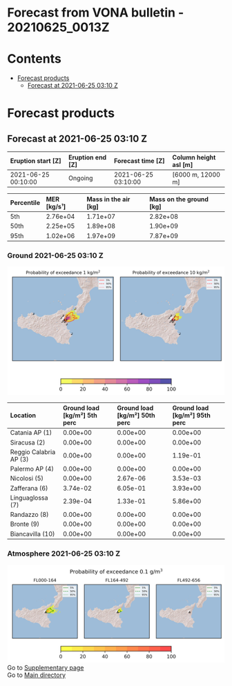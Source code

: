 
Forecast from VONA bulletin - 20210625_0013Z
============================================

Contents
========

* [Forecast products](#forecast-products)
	* [Forecast at 2021-06-25 03:10 Z](#forecast-at-2021-06-25-0310-z)

# Forecast products

## Forecast at 2021-06-25 03:10 Z
  

|Eruption start [Z]|Eruption end [Z]|Forecast time [Z]|Column height asl [m]|
| :--- | :--- | :--- | :--- |
|2021-06-25 00:10:00|Ongoing|2021-06-25 03:10:00|[6000 m, 12000 m]|
  
  

|Percentile|MER [kg/s¹]|Mass in the air [kg]|Mass on the ground [kg]|
| :--- | :--- | :--- | :--- |
|5th|2.76e+04|1.71e+07|2.82e+08|
|50th|2.25e+05|1.89e+08|1.90e+09|
|95th|1.02e+06|1.97e+09|7.87e+09|
  

### Ground 2021-06-25 03:10 Z
  
![](./figures/probability_grd_2021_06_25_0310_scenario_1.png)  
  
  
  
  
  
  
  
  
  

|Location|Ground load [kg/m²] 5th perc|Ground load [kg/m²] 50th perc|Ground load [kg/m²] 95th perc|
| :--- | :--- | :--- | :--- |
|Catania AP (1)|0.00e+00|0.00e+00|0.00e+00|
|Siracusa (2)|0.00e+00|0.00e+00|0.00e+00|
|Reggio Calabria AP (3)|0.00e+00|0.00e+00|1.19e-01|
|Palermo AP (4)|0.00e+00|0.00e+00|0.00e+00|
|Nicolosi (5)|0.00e+00|2.67e-06|3.53e-03|
|Zafferana (6)|3.74e-02|6.05e-01|3.93e+00|
|Linguaglossa (7)|2.39e-04|1.33e-01|5.86e+00|
|Randazzo (8)|0.00e+00|0.00e+00|0.00e+00|
|Bronte (9)|0.00e+00|0.00e+00|0.00e+00|
|Biancavilla (10)|0.00e+00|0.00e+00|0.00e+00|
  

### Atmosphere 2021-06-25 03:10 Z
  
![](./figures/probability_air_2021_06_25_0310_scenario_1_conclev_1.png)  
Go to [Supplementary page](Supplementary_page.md)  
Go to [Main directory](https://github.com/federicapardini/Real_time_ash_forecast)